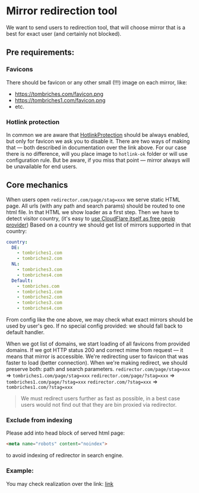 # Mirror redirection tool
We want to send users to redirection tool, that will choose mirror that is a best for exact user (and certainly not blocked).

## Pre requirements:
### Favicons
There should be favicon or any other small (!!!) image on each mirror, like:
- https://tombriches.com/favicon.png
- https://tombriches1.com/favicon.png
- etc.
### Hotlink protection
In common we are aware that [HotlinkProtection](https://developers.cloudflare.com/waf/tools/scrape-shield/hotlink-protection/) should be always enabled, but only for favicon we ask you to disable it. There are two ways of making that — both described in documentation over the link above. For our case there is no difference, will you place image to `hotlink-ok` folder or will use configuration rule. But be aware, if you miss that point — mirror always will be unavailable for end users.

## Core mechanics
When users open `redirector.com/page/stag=xxx` we serve static HTML page.
All urls (with any path and search params) should be routed to one html file.
In that HTML we show loader as a first step.
Then we have to detect visitor country, (it's easy to [use CloudFlare itself as free geoip provider](https://developers.cloudflare.com/network/ip-geolocation/))
Based on a country we should get list of mirrors supported in that country:
```yaml
country:
  DE:
    - tombriches1.com
    - tombriches2.com
  NL:
    - tombriches3.com
    - tombriches4.com
  Default:
    - tombriches.com
    - tombriches1.com
    - tombriches2.com
    - tombriches3.com
    - tombriches4.com
```
From config like the one above, we may check what exact mirrors should be used by user's geo. If no special config provided: we should fall back to default handler.

When we got list of domains, we start loading of all favicons from provided domains.
If we got HTTP status 200 and correct mime from request — it means that mirror is accessible.
We're redirecting user to favicon that was faster to load (better connection).
When we're making redirect, we should preserve both: path and search parameters.
`redirector.com/page/stag=xxx` => `tombriches1.com/page/stag=xxx`
`redirector.com/page/?stag=xxx` => `tombriches1.com/page/?stag=xxx`
`redirector.com/?stag=xxx` => `tombriches1.com/?stag=xxx`

> We must redirect users further as fast as possible, in a best case users would not find out that they are bin proxied via redirector.

### Exclude from indexing
Please add into head block of served html page:
```html
<meta name="robots" content="noindex">
```
to avoid indexing of redirector in search engine.

### Example:
You may check realization over the link: [link](view-source:https://www.kingtraf.com/)